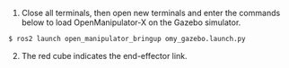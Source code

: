 
1. Close all terminals, then open new terminals and enter the commands below to load OpenManipulator-X on the Gazebo simulator.  

``` bash
$ ros2 launch open_manipulator_bringup omy_gazebo.launch.py
```

2. The red cube indicates the end-effector link.  
